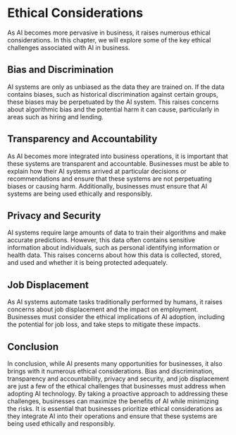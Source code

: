 Ethical Considerations
===============================================================

As AI becomes more pervasive in business, it raises numerous ethical considerations. In this chapter, we will explore some of the key ethical challenges associated with AI in business.

Bias and Discrimination
-----------------------

AI systems are only as unbiased as the data they are trained on. If the data contains biases, such as historical discrimination against certain groups, these biases may be perpetuated by the AI system. This raises concerns about algorithmic bias and the potential harm it can cause, particularly in areas such as hiring and lending.

Transparency and Accountability
-------------------------------

As AI becomes more integrated into business operations, it is important that these systems are transparent and accountable. Businesses must be able to explain how their AI systems arrived at particular decisions or recommendations and ensure that these systems are not perpetuating biases or causing harm. Additionally, businesses must ensure that AI systems are being used ethically and responsibly.

Privacy and Security
--------------------

AI systems require large amounts of data to train their algorithms and make accurate predictions. However, this data often contains sensitive information about individuals, such as personal identifying information or health data. This raises concerns about how this data is collected, stored, and used and whether it is being protected adequately.

Job Displacement
----------------

As AI systems automate tasks traditionally performed by humans, it raises concerns about job displacement and the impact on employment. Businesses must consider the ethical implications of AI adoption, including the potential for job loss, and take steps to mitigate these impacts.

Conclusion
----------

In conclusion, while AI presents many opportunities for businesses, it also brings with it numerous ethical considerations. Bias and discrimination, transparency and accountability, privacy and security, and job displacement are just a few of the ethical challenges that businesses must address when adopting AI technology. By taking a proactive approach to addressing these challenges, businesses can maximize the benefits of AI while minimizing the risks. It is essential that businesses prioritize ethical considerations as they integrate AI into their operations and ensure that these systems are being used ethically and responsibly.
